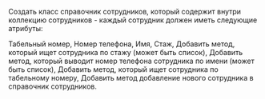 Создать класс справочник сотрудников, который содержит внутри коллекцию сотрудников - каждый сотрудник должен иметь 
следующие атрибуты:

Табельный номер, 
Номер телефона,
Имя,
Стаж,
Добавить метод, который ищет сотрудника по стажу (может быть список),
Добавить метод, который выводит номер телефона сотрудника по имени (может быть список),
Добавить метод, который ищет сотрудника по табельному номеру,
Добавить метод добавление нового сотрудника в справочник сотрудников.